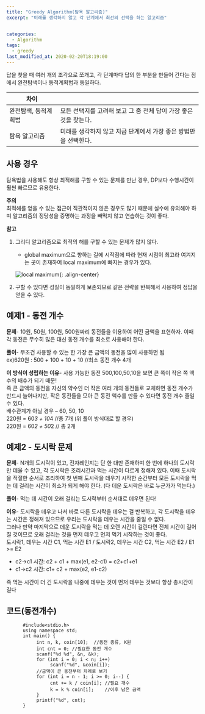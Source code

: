 ```yaml
---
title: "Greedy Algorithm(탐욕 알고리즘)"
excerpt: "미래를 생각하지 않고 각 단계에서 최선의 선택을 하는 알고리즘"


categories:
  - Algorithm
tags:
  - greedy
last_modified_at: 2020-02-20T18:19:00
---
```

답을 찾을 때 여러 개의 조각으로 쪼개고, 각 단계마다 답의 한 부분을 만들어 간다는 점에서 완전탐색이나 동적계획법과 동일하다.  

|차이|   |
|----|----|
|완전탐색, 동적계획법|모든 선택지를 고려해 보고 그 중 전체 답이 가장 좋은 것을 찾는다.|
|탐욕 알고리즘|미래를 생각하지 않고 지금 단계에서 가장 좋은 방법만을 선택한다.|

사용 경우  
----------  
탐욕법을 사용해도 항상 최적해를 구할 수 있는 문제를 만난 경우, DP보다 수행시간이 훨씬 빠르므로 유용한다.  


**주의**  
최적해를 얻을 수 있는 접근이 직관적이지 않은 경우도 많기 때문에 실수에 유의해야 하며 알고리즘의 정당성을 증명하는 과정을 빼먹지 않고 연습하는 것이 좋다.  


**참고**  
1. 그리디 알고리즘으로 최적의 해를 구할 수 있는 문제가 많지 않다.
	- global maximum으로 향하는 길에 시작점에 따라 현재 시점이 최고라 여겨지는 곳이 존재하여 local maximum에 빠지는 경우가 있다.  


	![local maximum](https://YukSangeun.github.io/assets/images/greedy_localmaximum.PNG){: .align-center}


2. 구할 수 있다면 성질이 동일하게 보존되므로 같은 전략을 반복해서 사용하여 정답을 얻을 수 있다.  

예제1 - 동전 개수  
-----------------------------------------------------  
**문제**- 10원, 50원, 100원, 500원짜리 동전들을 이용하여 어떤 금액을 표현하자. 이때 각 동전은 무수히 많은 대신 동전 개수를 최소로 사용해야 한다.  


**풀이**- 무조건 사용할 수 있는 한 가장 큰 금액의 동전을 많이 사용하면 됨  
ex)620원 : 500 + 100 + 10 + 10 //최소 동전 개수 4개  


**이 방식이 성립하는 이유**-  사용 가능한 동전 500,100,50,10을 보면 큰 쪽이 작은 쪽 액수의 배수가 되기 때문!  
즉 큰 금액의 동전을 자신의 약수인 더 작은 여러 개의 동전들로 교체하면 동전 개수가 반드시 늘어나지만, 작은 동전들을 모아 큰 동전 액수를 만들 수 있다면 동전 개수 줄일 수 있다.  
배수관계가 아닐 경우 – 60, 50, 10  
220원 = 60*3 + 10*4 //총 7개 (위 풀이 방식대로 할 경우)  
220원 = 60*2 + 50*2 // 총 2개  

예제2 - 도시락 문제  
---------------------------------------------------  
**문제**- N개의 도시락이 있고, 전자레인지는 단 한 대만 존재하며 한 번에 하나의 도시락만 데울 수 있고, 각 도시락은 조리시간과 먹는 시간이 다르게 정해져 있다. 이때 도시락을 적절한 순서로 조리하여 첫 번째 도시락을 데우기 시작한 순간부터 모든 도시락을 먹는 데 걸리는 시간이 최소가 되게 해야 한다. (다 데운 도시락은 바로 누군가가 먹는다.)  


**풀이**- 먹는 데 시간이 오래 걸리는 도시락부터 순서대로 데우면 된다!  


**이유**- 도시락을 데우고 나서 바로 다른 도시락을 데우는 걸 반복하고, 각 도시락을 데우는 시간은 정해져 있으므로 우리는 도시락을 데우는 시간을 줄일 수 없다.  
그러나 만약 마지막으로 데운 도시락을 먹는 데 오랜 시간이 걸린다면 전체 시간이 길어질 것이므로 오래 걸리는 것을 먼저 데우고 먼저 먹기 시작하는 것이 좋다.  
도시락1, 데우는 시간 C1, 먹는 시간 E1 / 도시락2, 데우는 시간 C2, 먹는 시간 E2 / E1 >= E2  
* c2->c1 시간: c2 + c1 + max(e1, e2-c1) = c2+c1+e1  
* c1->c2 시간: c1+ c2 + max(e2, e1-c2)  

즉 먹는 시간이 더 긴 도시락을 나중에 데우는 것이 먼저 데우는 것보다 항상 총시간이 길다  

코드(동전개수)  
-------------------- 
 
		  #include<stdio.h>  
		  using namespace std;
		  int main() {
		       int n, k, coin[10];	//동전 종류, K원
		       int cnt = 0;	//필요한 동전 개수
		       scanf("%d %d", &n, &k);
		       for (int i = 0; i < n; i++)
		            scanf("%d", &coin[i]);
		       //금액이 큰 동전부터 차례로 보기
		       for (int i = n - 1; i >= 0; i--) {
		            cnt += k / coin[i];	//필요 개수
		            k = k % coin[i];	//이후 남은 금액
		       }
		       printf("%d", cnt);
		  }
